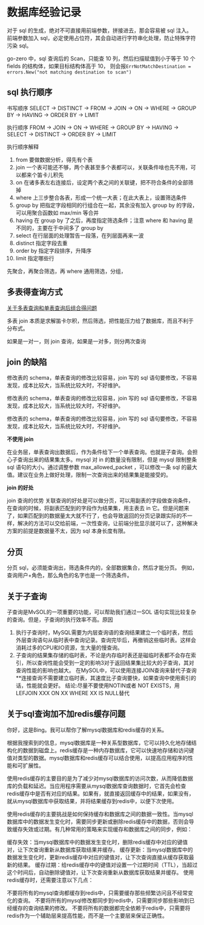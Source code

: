 # 数据库经验记录

对于 sql 的生成，绝对不可直接用前端参数，拼接进去，那会容易被 sql 注入。
前端参数加入 sql，必定使用占位符，其会自动进行字符串化处理，防止特殊字符污染 sql。

go-zero 中，sql 查询后的 Scan，只能查 10 列，然后扫描赋值到小于等于 10 个 fields 的结构体，如果目标结构体高于 10，
则会报`ErrNotMatchDestination = errors.New("not matching destination to scan")`

## sql 执行顺序

书写顺序 SELECT -> DISTINCT -> FROM -> JOIN -> ON -> WHERE -> GROUP BY -> HAVING -> ORDER BY -> LIMIT

执行顺序 FROM -> JOIN -> ON -> WHERE -> GROUP BY -> HAVING -> SELECT -> DISTINCT -> ORDER BY -> LIMIT

执行顺序解释

1. from 要做数据分析，得先有个表
2. join 一个表可能还不够，两个表甚至多个表都可以，关联条件啥也先不用，可以都来个笛卡儿积先
3. on 在诸多表左右连接后，设定两个表之间的关联键，把不符合条件的全部筛掉
4. where 上三步整合各表，形成一个统一大表；在此大表上，设置筛选条件
5. group by 把指定字段相同的行组合在一起，其余没有加入 group by 的字段，可以用聚合函数如 max/min 等合并
6. having 在 group by 了之后，再度指定筛选条件；注意 where 和 having 是不同的，主要在于中间多了 group by
7. select 在行层面的处理暂告一段落，在列层面再来一波
8. distinct 指定字段去重
9. order by 指定字段排序，升降序
10. limit 指定哪些行

先聚合，再聚合筛选，再 where 通用筛选，分组，

## 多表得查询方式

[关于多表查询和单表查询后组合得问题](https://www.zhihu.com/question/298745803)

多表 join 本质是求解笛卡尔积，然后筛选，把性能压力给了数据库，而且不利于分布式。

如果是一对一，则 join 查询，如果是一对多，则分两次查询

## join 的缺陷

修改表的 schema，单表查询的修改比较容易，join 写的 sql 语句要修改，不容易发现，成本比较大，当系统比较大时，不好维护。

修改表的 schema，单表查询的修改比较容易，join 写的 sql 语句要修改，不容易发现，成本比较大，当系统比较大时，不好维护。

修改表的 schema，单表查询的修改比较容易，join 写的 sql 语句要修改，不容易发现，成本比较大，当系统比较大时，不好维护。

**不使用 join**

在业务层，单表查询出数据后，作为条件给下一个单表查询。也就是子查询。会担心子查询出来的结果集太多。mysql 对 in 的数量没有限制，但是 mysql 限制整条 sql 语句的大小。通过调整参数 max_allowed_packet ，可以修改一条 sql 的最大值。建议在业务上做好处理，限制一次查询出来的结果集是能接受的。

**join 的好处**

join 查询的优势
关联查询的好处是可以做分页，可以用副表的字段做查询条件，在查询的时候，将副表匹配到的字段作为结果集，用主表去 in 它。但是问题来了，如果匹配到的数据量太大就不行了，也会导致返回的分页记录跟实际的不一样，解决的方法可以交给前端，一次性查询，让前端分批显示就可以了，这种解决方案的前提是数据量不太，因为 sql 本身长度有限。

## 分页

分页 sql，必须能查询出，筛选条件内的，全部数据集合，然后才能分页。
例如，查询用户+角色，那么角色的名字也是一个筛选条件。

## 关于子查询

子查询是MvSOL的一项重要的功能，可以帮助我们通过一SOL 语句实现比较复杂的查询。但是，子查询的执行效率不高。原因
1. 执行子查询时，MySQL需要为内层查询语的查询结果建立一个临时表，然后外层查询语句从临时表中查询记录。查询完毕后，再撤销这些临时表。这样会消耗过多的CPU和IO资源，生大量的慢查询。
2. 子查询的结果集存储的临时表，不论是内存临时表还是磁临时表都不会存在索引，所以查询性能会受到一定的影响3对于返回结果集比较大的子查询，其对查询性能的影响也越大。
在MySOL中，可以使用连接JOIN查询来替代子查询**连接查询不需要建立临时表，其速度比子查询要快，如果查询中使用索引的话，性能就会更好。
结论:尽量不要使用NOTIN或者 NOT EXISTS，用LEFJOIN XXX ON XX WHERE XX IS NULL替代

## 关于sql查询加不加redis缓存问题

你好，这是Bing。我可以帮你了解mysql数据库和redis缓存的关系。

根据我搜索到的信息，mysql数据库是一种关系型数据库，它可以持久化地存储结构化的数据到磁盘上。redis缓存是一种内存数据库，它可以快速地存储和访问键值对类型的数据。mysql数据库和redis缓存可以结合使用，以提高应用程序的性能和可扩展性。

使用redis缓存的主要目的是为了减少对mysql数据库的访问次数，从而降低数据库的负载和延迟。当应用程序需要从mysql数据库查询数据时，它首先会检查redis缓存中是否有对应的结果。如果有，就直接返回缓存中的结果，如果没有，就从mysql数据库中获取结果，并将结果缓存到redis中，以便下次使用。

使用redis缓存的主要挑战是如何保持缓存和数据库之间的数据一致性。当mysql数据库中的数据发生变化时，需要同步更新或删除redis缓存中的数据，否则会导致缓存失效或过期。有几种常用的策略来实现缓存和数据库之间的同步，例如：

缓存失效：当mysql数据库中的数据发生变化时，删除redis缓存中对应的键值对，让下次查询重新从数据库获取结果并缓存。
缓存更新：当mysql数据库中的数据发生变化时，更新redis缓存中对应的键值对，让下次查询直接从缓存获取最新的结果。
缓存过期：给redis缓存中的键值对设置一个过期时间（TTL），当超过这个时间后，自动删除键值对，让下次查询重新从数据库获取结果并缓存。
使用redis缓存时，还需要注意以下几点：

不要将所有的mysql查询都缓存到redis中，只需要缓存那些频繁访问且不经常变化的查询。
不要将所有的mysql修改都同步到redis中，只需要同步那些影响到已经缓存的查询结果的修改。
不要将所有的数据都完全依赖于redis中，只需要将redis作为一个辅助层来提高性能，而不是一个主要层来保证正确性。
